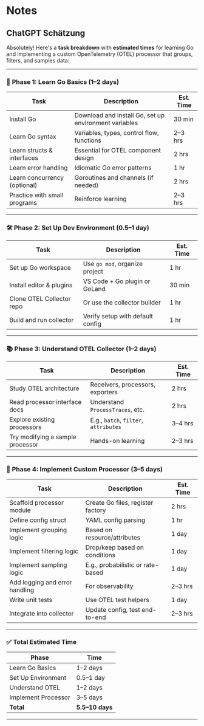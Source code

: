 # Notes

## ChatGPT Schätzung

Absolutely! Here's a **task breakdown** with **estimated times** for learning Go and implementing a custom OpenTelemetry (OTEL) processor that groups, filters, and samples data:

---

### 🧠 **Phase 1: Learn Go Basics (1–2 days)**

| Task | Description | Est. Time |
|------|-------------|-----------|
| Install Go | Download and install Go, set up environment variables | 30 min |
| Learn Go syntax | Variables, types, control flow, functions | 2–3 hrs |
| Learn structs & interfaces | Essential for OTEL component design | 2 hrs |
| Learn error handling | Idiomatic Go error patterns | 1 hr |
| Learn concurrency (optional) | Goroutines and channels (if needed) | 2 hrs |
| Practice with small programs | Reinforce learning | 2–3 hrs |

---

### 🛠️ **Phase 2: Set Up Dev Environment (0.5–1 day)**

| Task | Description | Est. Time |
|------|-------------|-----------|
| Set up Go workspace | Use `go mod`, organize project | 1 hr |
| Install editor & plugins | VS Code + Go plugin or GoLand | 30 min |
| Clone OTEL Collector repo | Or use the collector builder | 1 hr |
| Build and run collector | Verify setup with default config | 1 hr |

---

### 📚 **Phase 3: Understand OTEL Collector (1–2 days)**

| Task | Description | Est. Time |
|------|-------------|-----------|
| Study OTEL architecture | Receivers, processors, exporters | 2 hrs |
| Read processor interface docs | Understand `ProcessTraces`, etc. | 2 hrs |
| Explore existing processors | E.g., `batch`, `filter`, `attributes` | 3–4 hrs |
| Try modifying a sample processor | Hands-on learning | 2–3 hrs |

---

### 🧩 **Phase 4: Implement Custom Processor (3–5 days)**

| Task | Description | Est. Time |
|------|-------------|-----------|
| Scaffold processor module | Create Go files, register factory | 2 hrs |
| Define config struct | YAML config parsing | 1 hr |
| Implement grouping logic | Based on resource/attributes | 1 day |
| Implement filtering logic | Drop/keep based on conditions | 1 day |
| Implement sampling logic | E.g., probabilistic or rate-based | 1 day |
| Add logging and error handling | For observability | 2–3 hrs |
| Write unit tests | Use OTEL test helpers | 1 day |
| Integrate into collector | Update config, test end-to-end | 2–3 hrs |

---

### ✅ **Total Estimated Time**

| Phase | Time |
|-------|------|
| Learn Go Basics | 1–2 days |
| Set Up Environment | 0.5–1 day |
| Understand OTEL | 1–2 days |
| Implement Processor | 3–5 days |
| **Total** | **5.5–10 days** |

---
